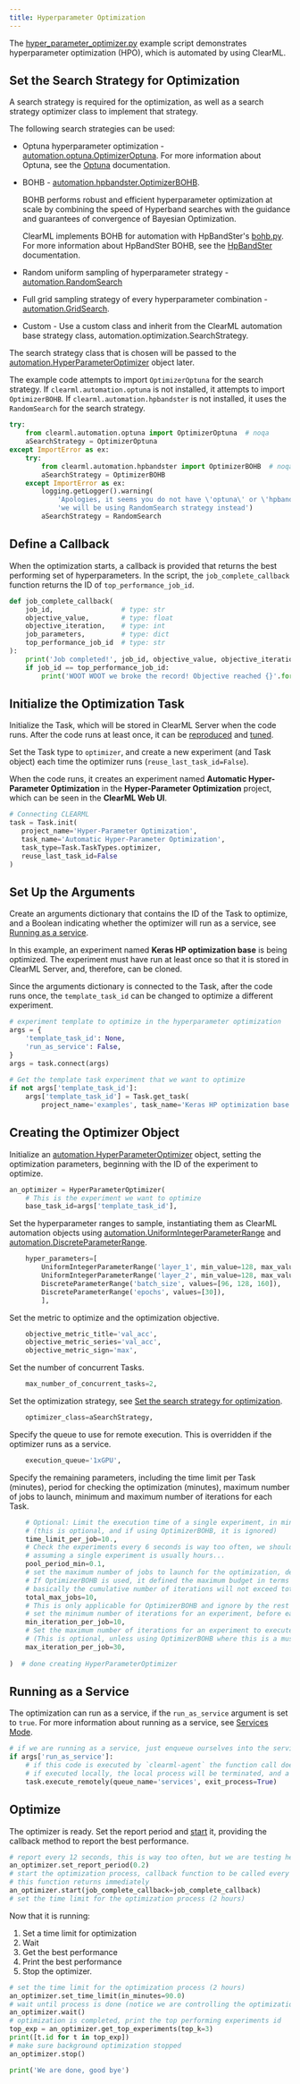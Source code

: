```yaml
---
title: Hyperparameter Optimization
---
```


The [hyper_parameter_optimizer.py](https://github.com/allegroai/clearml/blob/master/examples/optimization/hyper-parameter-optimization/hyper_parameter_optimizer.py) 
example script demonstrates hyperparameter optimization (HPO), which is automated by using ClearML. 

## Set the Search Strategy for Optimization

A search strategy is required for the optimization, as well as a search strategy optimizer class to implement that strategy.

The following search strategies can be used:

* Optuna hyperparameter optimization - [automation.optuna.OptimizerOptuna](../../../references/sdk/hpo_optuna_optuna_optimizeroptuna.md). 
  For more information about Optuna, see the [Optuna](https://optuna.org/) documentation.
* BOHB - [automation.hpbandster.OptimizerBOHB](../../../references/sdk/hpo_hpbandster_bandster_optimizerbohb.md).
  
  BOHB performs robust and efficient hyperparameter optimization at scale by combining the speed of Hyperband searches 
  with the guidance and guarantees of convergence of Bayesian Optimization.
    
    ClearML implements BOHB for automation with HpBandSter's [bohb.py](https://github.com/automl/HpBandSter/blob/master/hpbandster/optimizers/bohb.py). 
  For more information about HpBandSter BOHB, see the [HpBandSter](https://automl.github.io/HpBandSter/build/html/index.html) 
  documentation.
     
* Random uniform sampling of hyperparameter strategy - [automation.RandomSearch](../../../references/sdk/hpo_optimization_randomsearch.md)
* Full grid sampling strategy of every hyperparameter combination - [automation.GridSearch](../../../references/sdk/hpo_optimization_gridsearch.md).
* Custom - Use a custom class and inherit from the ClearML automation base strategy class, automation.optimization.SearchStrategy.

The search strategy class that is chosen will be passed to the [automation.HyperParameterOptimizer](../../../references/sdk/hpo_optimization_hyperparameteroptimizer.md) 
object later.

The example code attempts to import `OptimizerOptuna` for the search strategy. If `clearml.automation.optuna` is not 
installed, it attempts to import `OptimizerBOHB`. If `clearml.automation.hpbandster` is not installed, it uses 
the `RandomSearch` for the search strategy. 

```python
try:
    from clearml.automation.optuna import OptimizerOptuna  # noqa
    aSearchStrategy = OptimizerOptuna
except ImportError as ex:
    try:
        from clearml.automation.hpbandster import OptimizerBOHB  # noqa
        aSearchStrategy = OptimizerBOHB
    except ImportError as ex:
        logging.getLogger().warning(
            'Apologies, it seems you do not have \'optuna\' or \'hpbandster\' installed, '
            'we will be using RandomSearch strategy instead')
        aSearchStrategy = RandomSearch
```

## Define a Callback

When the optimization starts, a callback is provided that returns the best performing set of hyperparameters. In the script, 
the `job_complete_callback` function returns the ID of `top_performance_job_id`.

```python
def job_complete_callback(
    job_id,                 # type: str
    objective_value,        # type: float
    objective_iteration,    # type: int
    job_parameters,         # type: dict
    top_performance_job_id  # type: str
):
    print('Job completed!', job_id, objective_value, objective_iteration, job_parameters)
    if job_id == top_performance_job_id:
        print('WOOT WOOT we broke the record! Objective reached {}'.format(objective_value))
```

## Initialize the Optimization Task

Initialize the Task, which will be stored in ClearML Server when the code runs. After the code runs at least once, it 
can be [reproduced](../../../webapp/webapp_exp_reproducing.md) and [tuned](../../../webapp/webapp_exp_tuning.md).

Set the Task type to `optimizer`, and create a new experiment (and Task object) each time the optimizer runs (`reuse_last_task_id=False`). 

When the code runs, it creates an experiment named **Automatic Hyper-Parameter Optimization** in 
the **Hyper-Parameter Optimization** project, which can be seen in the **ClearML Web UI**. 
 
 ```python
# Connecting CLEARML
task = Task.init(
    project_name='Hyper-Parameter Optimization',
    task_name='Automatic Hyper-Parameter Optimization',
    task_type=Task.TaskTypes.optimizer,
    reuse_last_task_id=False
)
```

## Set Up the Arguments

Create an arguments dictionary that contains the ID of the Task to optimize, and a Boolean indicating whether the 
optimizer will run as a service, see [Running as a service](#running-as-a-service).

In this example, an experiment named **Keras HP optimization base** is being optimized. The experiment must have run at 
least once so that it is stored in ClearML Server, and, therefore, can be cloned.

Since the arguments dictionary is connected to the Task, after the code runs once, the `template_task_id` can be changed 
to optimize a different experiment.

```python
# experiment template to optimize in the hyperparameter optimization
args = {
    'template_task_id': None,
    'run_as_service': False,
}
args = task.connect(args)
    
# Get the template task experiment that we want to optimize
if not args['template_task_id']:
    args['template_task_id'] = Task.get_task(
        project_name='examples', task_name='Keras HP optimization base').id
```

## Creating the Optimizer Object

Initialize an [automation.HyperParameterOptimizer](../../../references/sdk/hpo_optimization_hyperparameteroptimizer.md) 
object, setting the optimization parameters, beginning with the ID of the experiment to optimize.

```python
an_optimizer = HyperParameterOptimizer(
    # This is the experiment we want to optimize
    base_task_id=args['template_task_id'],
```

Set the hyperparameter ranges to sample, instantiating them as ClearML automation objects using [automation.UniformIntegerParameterRange](../../../references/sdk/hpo_parameters_uniformintegerparameterrange.md) 
and [automation.DiscreteParameterRange](../../../references/sdk/hpo_parameters_discreteparameterrange.md).

```python
    hyper_parameters=[
        UniformIntegerParameterRange('layer_1', min_value=128, max_value=512, step_size=128),
        UniformIntegerParameterRange('layer_2', min_value=128, max_value=512, step_size=128),
        DiscreteParameterRange('batch_size', values=[96, 128, 160]),
        DiscreteParameterRange('epochs', values=[30]),
        ],
```
      
Set the metric to optimize and the optimization objective.

```python
    objective_metric_title='val_acc',
    objective_metric_series='val_acc',
    objective_metric_sign='max',
```

Set the number of concurrent Tasks.
```python
    max_number_of_concurrent_tasks=2,
```
Set the optimization strategy, see [Set the search strategy for optimization](#set-the-search-strategy-for-optimization).
```python
    optimizer_class=aSearchStrategy,
```
Specify the queue to use for remote execution. This is overridden if the optimizer runs as a service.
```python
    execution_queue='1xGPU',
```
Specify the remaining parameters, including the time limit per Task (minutes), period for checking the optimization (minutes), maximum number of jobs to launch, minimum and maximum number of iterations for each Task.
```python
    # Optional: Limit the execution time of a single experiment, in minutes.
    # (this is optional, and if using OptimizerBOHB, it is ignored)
    time_limit_per_job=10.,
    # Check the experiments every 6 seconds is way too often, we should probably set it to 5 min,
    # assuming a single experiment is usually hours...
    pool_period_min=0.1,
    # set the maximum number of jobs to launch for the optimization, default (None) unlimited
    # If OptimizerBOHB is used, it defined the maximum budget in terms of full jobs
    # basically the cumulative number of iterations will not exceed total_max_jobs * max_iteration_per_job
    total_max_jobs=10,
    # This is only applicable for OptimizerBOHB and ignore by the rest
    # set the minimum number of iterations for an experiment, before early stopping
    min_iteration_per_job=10,
    # Set the maximum number of iterations for an experiment to execute
    # (This is optional, unless using OptimizerBOHB where this is a must)
    max_iteration_per_job=30,
    
)  # done creating HyperParameterOptimizer

```

## Running as a Service

The optimization can run as a service, if the `run_as_service` argument is set to `true`. For more information about 
running as a service, see [Services Mode](../../../clearml_agent.md#services-mode).

```python
# if we are running as a service, just enqueue ourselves into the services queue and let it run the optimization
if args['run_as_service']:
    # if this code is executed by `clearml-agent` the function call does nothing.
    # if executed locally, the local process will be terminated, and a remote copy will be executed instead
    task.execute_remotely(queue_name='services', exit_process=True)
```

## Optimize

The optimizer is ready. Set the report period and [start](../../../references/sdk/hpo_optimization_hyperparameteroptimizer.md#start) 
it, providing the callback method to report the best performance.

```python
# report every 12 seconds, this is way too often, but we are testing here J
an_optimizer.set_report_period(0.2)
# start the optimization process, callback function to be called every time an experiment is completed
# this function returns immediately
an_optimizer.start(job_complete_callback=job_complete_callback)
# set the time limit for the optimization process (2 hours)
```

Now that it is running: 
1. Set a time limit for optimization
1. Wait 
1. Get the best performance 
1. Print the best performance 
1. Stop the optimizer.

```python
# set the time limit for the optimization process (2 hours)
an_optimizer.set_time_limit(in_minutes=90.0)
# wait until process is done (notice we are controlling the optimization process in the background)
an_optimizer.wait()
# optimization is completed, print the top performing experiments id
top_exp = an_optimizer.get_top_experiments(top_k=3)
print([t.id for t in top_exp])
# make sure background optimization stopped
an_optimizer.stop()

print('We are done, good bye')
```
